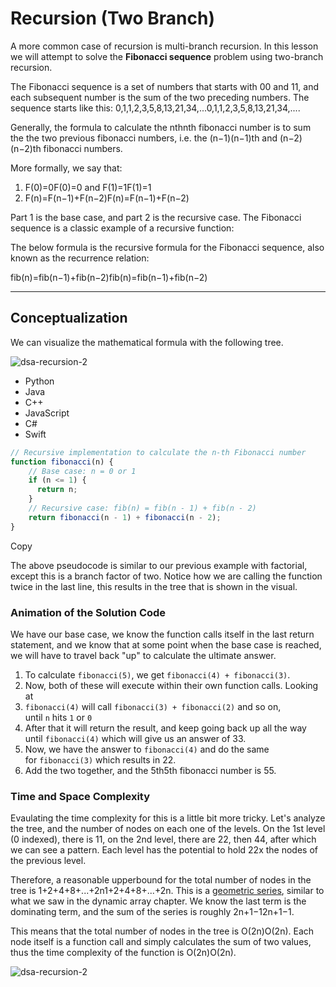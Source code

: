 # Recursion (Two Branch)

A more common case of recursion is multi-branch recursion. In this lesson we will attempt to solve the **Fibonacci sequence** problem using two-branch recursion.

The Fibonacci sequence is a set of numbers that starts with 00 and 11, and each subsequent number is the sum of the two preceding numbers. The sequence starts like this: 0,1,1,2,3,5,8,13,21,34,...0,1,1,2,3,5,8,13,21,34,....

Generally, the formula to calculate the nthnth fibonacci number is to sum the the two previous fibonacci numbers, i.e. the (n−1)(n−1)th and (n−2)(n−2)th fibonacci numbers.

More formally, we say that:

1. F(0)=0F(0)=0 and F(1)=1F(1)=1
2. F(n)=F(n−1)+F(n−2)F(n)=F(n−1)+F(n−2)

Part 1 is the base case, and part 2 is the recursive case. The Fibonacci sequence is a classic example of a recursive function:

The below formula is the recursive formula for the Fibonacci sequence, also known as the recurrence relation:

fib(n)=fib(n−1)+fib(n−2)fib(n)=fib(n−1)+fib(n−2)

---

## Conceptualization

We can visualize the mathematical formula with the following tree.

![dsa-recursion-2](https://imagedelivery.net/CLfkmk9Wzy8_9HRyug4EVA/01fc8a19-c7e3-4de4-1a8f-22fa4d027e00/sharpen=1)

- Python
- Java
- C++
- JavaScript
- C#
- Swift

```javascript
// Recursive implementation to calculate the n-th Fibonacci number
function fibonacci(n) {
    // Base case: n = 0 or 1
    if (n <= 1) {
      return n;
    }
    // Recursive case: fib(n) = fib(n - 1) + fib(n - 2)
    return fibonacci(n - 1) + fibonacci(n - 2);
}
```

Copy

The above pseudocode is similar to our previous example with factorial, except this is a branch factor of two. Notice how we are calling the function twice in the last line, this results in the tree that is shown in the visual.

### Animation of the Solution Code

We have our base case, we know the function calls itself in the last return statement, and we know that at some point when the base case is reached, we will have to travel back "up" to calculate the ultimate answer.

1. To calculate `fibonacci(5)`, we get `fibonacci(4) + fibonacci(3)`.
2. Now, both of these will execute within their own function calls. Looking at
3. `fibonacci(4)` will call `fibonacci(3) + fibonacci(2)` and so on, until `n` hits `1` or `0`
4. After that it will return the result, and keep going back up all the way until `fibonacci(4)` which will give us an answer of 33.
5. Now, we have the answer to `fibonacci(4)` and do the same for `fibonacci(3)` which results in 22.
6. Add the two together, and the 5th5th fibonacci number is 55.

### Time and Space Complexity

Evaulating the time complexity for this is a little bit more tricky. Let's analyze the tree, and the number of nodes on each one of the levels. On the 1st level (0 indexed), there is 11, on the 2nd level, there are 22, then 44, after which we can see a pattern. Each level has the potential to hold 22x the nodes of the previous level.

Therefore, a reasonable upperbound for the total number of nodes in the tree is 1+2+4+8+...+2n1+2+4+8+...+2n. This is a [geometric series](https://en.wikipedia.org/wiki/Geometric_series), similar to what we saw in the dynamic array chapter. We know the last term is the dominating term, and the sum of the series is roughly 2n+1−12n+1−1.

This means that the total number of nodes in the tree is O(2n)O(2n). Each node itself is a function call and simply calculates the sum of two values, thus the time complexity of the function is O(2n)O(2n).

![dsa-recursion-2](https://imagedelivery.net/CLfkmk9Wzy8_9HRyug4EVA/8c0f970f-decf-4931-f875-fa521d267800/sharpen=1)